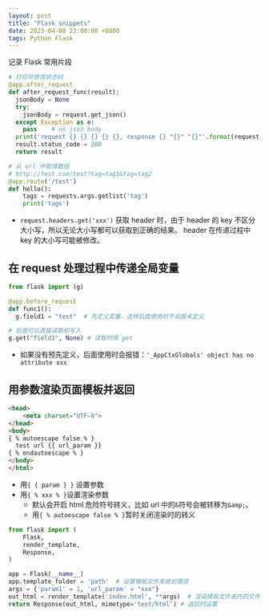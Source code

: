 ```yaml
---
layout: post
title: "Flask snippets"
date: 2023-04-08 22:00:00 +0800
tags: Python Flask
---
```


记录 Flask 常用片段

```python
# 打印并修改状态码
@app.after_request
def after_request_func(result):
  jsonBody = None
  try:
    jsonBody = request.get_json()
  except Exception as e:
    pass    # no json body
  print('request {} {} {} {} {}, response {} "{}" "{}"'.format(request.remote_addr,request.method, request.path, request.args, jsonBody, result.status_code, result.status, result.data))
  result.status_code = 200
  return result

# 从 url 中取得数组
# http://test.com/test?tag=tag1&tag=tag2
@app.route('/test')
def hello():
    tags = requests.args.getlist('tag')
    print('tags')
```

- `request.headers.get('xxx')`
  获取 header 时，由于 header 的 key 不区分大小写，所以无论大小写都可以获取到正确的结果。 header 在传递过程中 key 的大小写可能被修改。

## 在 request 处理过程中传递全局变量

```python
from flask import (g)

@app.before_request
def func1():
  g.field1 = "test"  # 先定义变量，这样后面使用时不会报未定义

# 后面可以直接读取和写入
g.get("field1", None) # 读取时用 get
```

- 如果没有预先定义，后面使用时会报错：`'_AppCtxGlobals' object has no attribute xxx`

## 用参数渲染页面模板并返回

```html
<head>
    <meta charset="UTF-8">
</head>
<body>
{ % autoescape false % }
  test url {{ url_param }}
{ % endautoescape % }
</body>
</html>
```

- 用`{ { param } }` 设置参数
- 用`{ % xxx % }`设置渲染参数
  - 默认会开启 html 危险符号转义，比如 url 中的`&`符号会被转移为`&amp;`。
  - 用`{ % autoescape false % }`暂时关闭渲染时的转义

```python
from flask import (
    Flask,
    render_template,
    Response,
)

app = Flask(__name__)
app.template_folder = 'path'  # 设置模板文件夹绝对路径
args = {'param1' = 1, 'url_param' = "xxx"}
out_html = render_template('index.html', **args)  # 渲染模板文件夹内的文件
return Response(out_html, mimetype='text/html') # 返回时设置
```
